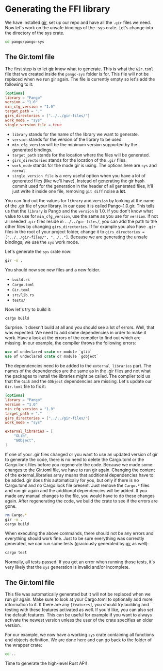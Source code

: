 # Generating the FFI library
We have installed [gir], set up our repo and have all the `.gir` files we need.
Now let's work on the unsafe bindings of the -sys crate.
Let's change into the directory of the sys crate.

```sh
cd pango/pango-sys
```

## The Gir.toml file
The first step is to let [gir] know what to generate.
This is what the `Gir.toml` file that we created inside the `pango-sys` folder is for.
This file will not be replaced when we run gir again.
The file is currently empty so let's add the following to it:

```toml
[options]
library = "Pango"
version = "1.0"
min_cfg_version = "1.0"
target_path = "."
girs_directories = ["../../gir-files/"]
work_mode = "sys"
single_version_file = true
```

* `library` stands for the name of the library we want to generate.
* `version` stands for the version of the library to be used. 
* `min_cfg_version` will be the minimum version supported by the generated bindings.
* `target_path` stands for the location where the files will be generated.
* `girs_directories` stands for the location of the `.gir` files.
* `work_mode` stands for the mode gir is using.
   The options here are `sys` and `normal`.
* `single_version_file` is a very useful option when you have a lot of generated files (like we'll have).
   Instead of generating the gir hash commit used for the generation in the header of all generated files, it'll just write it inside one file, removing `git diff` noise **a lot**.

You can find out the values for `library` and `version` by looking at the name of the .gir file of your library.
In our case it is called Pango-1.0.gir.
This tells us that the `library` is Pango and the `version` is 1.0.
If you don't know what value to use for `min_cfg_version`, use the same as you use for `version`.
If not all needed `.gir` files reside in `../../gir-files/`, you can add the path to the other files by changing `girs_directories`.
If for example you also have `.gir` files in the root of your project folder, change it to `girs_directories = ["../../gir-files/", "../.."]`.
Because we are generating the unsafe bindings, we use the `sys` work mode.

Let's generate the `sys` crate now:

```sh
gir -o .
```

You should now see new files and a new folder.

* `build.rs`
* `Cargo.toml`
* `Gir.toml`
* `src/lib.rs`
* `tests/`

Now let's try to build it:

```sh
cargo build
```

Surprise.
It doesn't build at all and you should see a lot of errors.
Well, that was expected.
We need to add some dependencies in order to make it work.
Have a look at the errors of the compiler to find out which are missing.
In our example, the compiler throws the following errors:
```rust
use of undeclared crate or module `glib`
use of undeclared crate or module `gobject`
```
The dependencies need to be added to the `external_libraries` part.
The names of the dependencies are the same as in the .gir files and not what the packages to install the libraries might be called.
The compiler told us that the `GLib` and the `GObject` dependencies are missing.
Let's update our `Gir.toml` file to fix it:

```toml
[options]
library = "Pango"
version = "1.0"
min_cfg_version = "1.0"
target_path = "."
girs_directories = ["../../gir-files/"]
work_mode = "sys"

external_libraries = [
    "GLib",
    "GObject",
]
```

 If one of your .gir files changed or you want to use an updated version of gir to generate the code, there is no need to delete the Cargo.toml or the Cargo.lock files before you regenerate the code.
Because we made some changes to the Gir.toml file, we have to run gir again.
Changing the content of the external_libraries array means that additional dependencies have to be added.
gir does this automatically for you, but only if there is no Cargo.toml and no Cargo.lock file present.
Just remove the `Cargo.*` files and run gir again and the additional dependencies will be added.
If you made any manual changes to the file, you would have to do these changes again.
After regenerating the code, we build the crate to see if the errors are gone.
```sh
rm Cargo.*
gir -o .
cargo build
```
When executing the above commands, there should not be any errors and everything should work fine.
Just to be sure everything was correctly generated, we can run some tests (graciously generated by [gir] as well):
```sh
cargo test
```
Normally, all tests passed.
If you get an error when running those tests, it's very likely that the `sys` generation is invalid and/or incomplete.

## The Gir.toml file
This file was automatically generated but it will not be replaced when we run gir again.
Make sure to look at your Cargo.toml to optionally add more information to it.
If there are any `[features]`, you should try building and testing with these features activated as well.
If you'd like, you can also set the default features.
This can be useful for example if you want to always activate the newest version unless the user of the crate specifies an older version.

For our example, we now have a working `sys` crate containing all functions and objects definition.
We are done here and can go back to the folder of the wrapper crate:
```sh
cd ..
```
Time to generate the high-level Rust API!


[gir]: https://github.com/gtk-rs/gir
